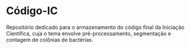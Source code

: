 # Código-IC

Repositório dedicado para o armazenamento do código final da Iniciação Científica, cuja o tema envolve pré-processamento, segmentação e contagem de colônias de bactérias. 
